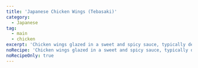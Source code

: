 ```yaml
---
title: 'Japanese Chicken Wings (Tebasaki)'
category:
  - Japanese
tag:
  - main
  - chicken
excerpt: 'Chicken wings glazed in a sweet and spicy sauce, typically deep-fried and coated with sesame seeds.'
noRecipe: 'Chicken wings glazed in a sweet and spicy sauce, typically deep-fried and coated with sesame seeds.'
noRecipeOnly: true
---
```

